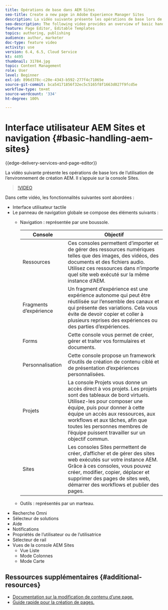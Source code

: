 ```yaml
---
title: Opérations de base dans AEM Sites
seo-title: Create a new page in Adobe Experience Manager Sites
description: La vidéo suivante présente les opérations de base lors de l’utilisation de l’environnement de création AEM. Il s’appuie sur la console Sites.
seo-description: The following video provides an overview of basic handling when using the AEM author environment. It uses the Sites console as a basis.
feature: Page Editor, Editable Templates
topics: authoring, publishing
audience: author, marketer
doc-type: feature video
activity: use
version: 6.4, 6.5, Cloud Service
kt: 4495
thumbnail: 31784.jpg
topic: Content Management
role: User
level: Beginner
exl-id: 896d378c-c20e-4343-b592-277f4c71065e
source-git-commit: bca54171856f32ec5c5165f8f1663d027f9fcd5e
workflow-type: tm+mt
source-wordcount: '334'
ht-degree: 100%

---
```


# Interface utilisateur AEM Sites et navigation {#basic-handling-aem-sites}

{{edge-delivery-services-and-page-editor}}

La vidéo suivante présente les opérations de base lors de l’utilisation de l’environnement de création AEM. Il s’appuie sur la console Sites.

>[!VIDEO](https://video.tv.adobe.com/v/31784?quality=12&learn=on)

Dans cette vidéo, les fonctionnalités suivantes sont abordées :

* Interface utilisateur tactile
* Le panneau de navigation globale se compose des éléments suivants :
   * Navigation : représentée par une boussole.

     | Console | Objectif |
     |---|---|
     | Ressources | Ces consoles permettent d’importer et de gérer des ressources numériques telles que des images, des vidéos, des documents et des fichiers audio. Utilisez ces ressources dans n’importe quel site web exécuté sur la même instance d’AEM. | Communities | Cette console vous permet de créer et de gérer des sites de la communauté, à des fins d’engagement et d’activation. | Commerce | Cela vous permet de gérer les produits, les catalogues de produits et les commandes liés à vos sites de commerce. |
     | Fragments d’expérience | Un fragment d’expérience est une expérience autonome qui peut être réutilisée sur l’ensemble des canaux et qui présente des variations. Cela vous évite de devoir copier et coller à plusieurs reprises des expériences ou des parties d’expériences. |
     | Forms | Cette console vous permet de créer, gérer et traiter vos formulaires et documents. |
     | Personnalisation | Cette console propose un framework d’outils de création de contenu ciblé et de présentation d’expériences personnalisées. |
     | Projets | La console Projets vous donne un accès direct à vos projets. Les projets sont des tableaux de bord virtuels. Utilisez-les pour composer une équipe, puis pour donner à cette équipe un accès aux ressources, aux workflows et aux tâches, afin que toutes les personnes membres de l’équipe puissent travailler sur un objectif commun. |
     | Sites | Les consoles Sites permettent de créer, d’afficher et de gérer des sites web exécutés sur votre instance AEM. Grâce à ces consoles, vous pouvez créer, modifier, copier, déplacer et supprimer des pages de sites web, démarrer des workflows et publier des pages. |

   * Outils : représentés par un marteau.
* Recherche Omni
* Sélecteur de solutions
* Aide
* Notifications
* Propriétés de l’utilisateur ou de l’utilisatrice
* Sélecteur de rail
* Vues de la console AEM Sites
   * Vue Liste
   * Mode Colonnes
   * Mode Carte






## Ressources supplémentaires {#additional-resources}

* [Documentation sur la modification de contenu d’une page.](https://experienceleague.adobe.com/docs/experience-manager-cloud-service/sites/authoring/fundamentals/editing-content.html?lang=fr)
* [Guide rapide pour la création de pages.](https://experienceleague.adobe.com/docs/experience-manager-cloud-service/sites/authoring/getting-started/quick-start.html?lang=fr)
